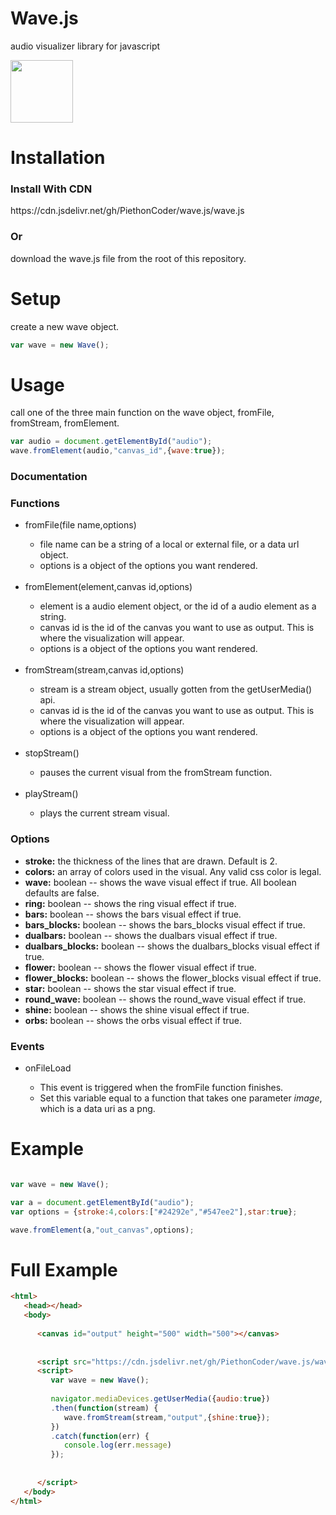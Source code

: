 # Wave.js
audio visualizer library for javascript

<img src="https://images.pexels.com/photos/2289038/pexels-photo-2289038.jpeg?auto=compress&cs=tinysrgb&dpr=2&h=650&w=940" height="100" width="100">

<h1>Installation</h1>

<h3>Install With CDN</h3> 
https://cdn.jsdelivr.net/gh/PiethonCoder/wave.js/wave.js

<h3>Or</h3>
download the wave.js file from the root of this repository.

<h1>Setup</h1>
<p>create a new wave object.</p>

```javascript
var wave = new Wave();
```


<h1>Usage</h1>

<p>call one of the three main function on the wave object, fromFile, fromStream, fromElement.</p>

```javascript
var audio = document.getElementById("audio");
wave.fromElement(audio,"canvas_id",{wave:true});
```


<h3>Documentation</h3>

<h3>Functions</h3>

<ul>
   <li>fromFile(file name,options)</li>  
   <ul>
      <li>file name can be a string of a local or external file, or a data url object.</li>
      <li>options is a object of the options you want rendered.</li>
   </ul>
   <br>
   <li>fromElement(element,canvas id,options)</li>
   <ul>
      <li>element is a audio element object, or the id of a audio element as a string.</li>
      <li>canvas id is the id of the canvas you want to use as output. This is where the visualization will appear.</li>
      <li>options is a object of the options you want rendered.</li>
   </ul>
   <br>
   <li>fromStream(stream,canvas id,options)</li>
   <ul>
      <li>stream is a stream object, usually gotten from the getUserMedia() api.</li>
      <li>canvas id is the id of the canvas you want to use as output. This is where the visualization will appear.</li>
      <li>options is a object of the options you want rendered.</li>
   </ul>
   <br>
   <li>stopStream()</li>
   <ul>
      <li>pauses the current visual from the fromStream function.</li>
   </ul>
   <br>
   <li>playStream()</li>
   <ul>
      <li>plays the current stream visual.</li>
   </ul>
</ul>

<h3>Options</h3>
<ul>
   <li><b>stroke:</b> the thickness of the lines that are drawn. Default is 2.</li>
   <li><b>colors:</b> an array of colors used in the visual. Any valid css color is legal.</li>
   <li><b>wave:</b> boolean -- shows the wave visual effect if true. All boolean defaults are false.</li>
   <li><b>ring:</b> boolean -- shows the ring visual effect if true.</li>
   <li><b>bars:</b> boolean -- shows the bars visual effect if true.</li>
   <li><b>bars_blocks:</b> boolean -- shows the bars_blocks visual effect if true.</li>
   <li><b>dualbars:</b> boolean -- shows the dualbars visual effect if true.</li>
   <li><b>dualbars_blocks:</b> boolean -- shows the dualbars_blocks visual effect if true.</li>
   <li><b>flower:</b> boolean -- shows the flower visual effect if true.</li>
   <li><b>flower_blocks:</b> boolean -- shows the flower_blocks visual effect if true.</li>
   <li><b>star:</b> boolean -- shows the star visual effect if true.</li>
   <li><b>round_wave:</b> boolean -- shows the round_wave visual effect if true.</li>
   <li><b>shine:</b> boolean -- shows the shine visual effect if true.</li>
   <li><b>orbs:</b> boolean -- shows the orbs visual effect if true.</li>
</ul>

<h3>Events</h3>
<ul>
   <li>onFileLoad</li>
   <ul>
      <li>This event is triggered when the fromFile function finishes.</li>
      <li>Set this variable equal to a function that takes one parameter <i>image</i>, which is a data uri as a png.</li>
   </ul>
</ul>

<h1>Example</h1>

```javascript

var wave = new Wave();

var a = document.getElementById("audio");
var options = {stroke:4,colors:["#24292e","#547ee2"],star:true};

wave.fromElement(a,"out_canvas",options);
```

<h1>Full Example</h1>

```html
<html>
   <head></head>
   <body>
   
      <canvas id="output" height="500" width="500"></canvas>   
   
   
      <script src="https://cdn.jsdelivr.net/gh/PiethonCoder/wave.js/wave.js"></script>
      <script>
         var wave = new Wave();
         
         navigator.mediaDevices.getUserMedia({audio:true})
         .then(function(stream) {
            wave.fromStream(stream,"output",{shine:true});
         })
         .catch(function(err) {
            console.log(err.message)
         });
      
      
      </script>
   </body>
</html>
```

